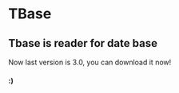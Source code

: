 # TBase
## Tbase is reader for date base
Now last version is 3.0, you can download it now!
#### :) ####
